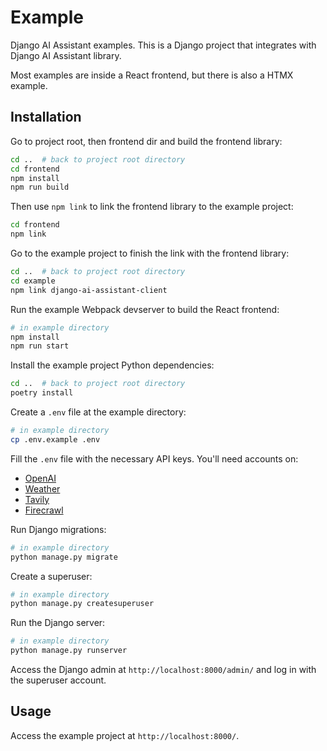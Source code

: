 # Example

Django AI Assistant examples. This is a Django project that integrates with Django AI Assistant library.

Most examples are inside a React frontend, but there is also a HTMX example.

## Installation

Go to project root, then frontend dir and build the frontend library:

```bash
cd ..  # back to project root directory
cd frontend
npm install
npm run build
```

Then use `npm link` to link the frontend library to the example project:

```bash
cd frontend
npm link
```

Go to the example project to finish the link with the frontend library:

```bash
cd ..  # back to project root directory
cd example
npm link django-ai-assistant-client
```

Run the example Webpack devserver to build the React frontend:

```bash
# in example directory
npm install
npm run start
```

Install the example project Python dependencies:

```bash
cd ..  # back to project root directory
poetry install
```

Create a `.env` file at the example directory:

```bash
# in example directory
cp .env.example .env
```

Fill the `.env` file with the necessary API keys. You'll need accounts on:

- [OpenAI](https://platform.openai.com/)
- [Weather](https://www.weatherapi.com/)
- [Tavily](https://app.tavily.com/)
- [Firecrawl](https://www.firecrawl.dev/)

Run Django migrations:

```bash
# in example directory
python manage.py migrate
```

Create a superuser:

```bash
# in example directory
python manage.py createsuperuser
```

Run the Django server:

```bash
# in example directory
python manage.py runserver
```

Access the Django admin at `http://localhost:8000/admin/` and log in with the superuser account.

## Usage

Access the example project at `http://localhost:8000/`.

